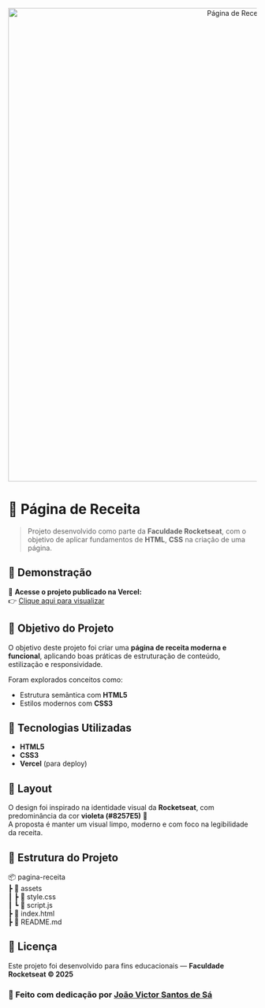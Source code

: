 <p align="center">
  <img src="https://raw.githubusercontent.com/joaovictorsa/pagina-receita/main/assets/Banner-Rocketseat.png" alt="Página de Receita Banner" width="960">
</p>

# 🍳 Página de Receita  

> Projeto desenvolvido como parte da **Faculdade Rocketseat**, com o objetivo de aplicar fundamentos de **HTML**, **CSS** na criação de uma página.

## 🚀 Demonstração  

🔗 **Acesse o projeto publicado na Vercel:**  
👉 [Clique aqui para visualizar](https://recipe-page-zeta-vert.vercel.app/)


## 🎯 Objetivo do Projeto  

O objetivo deste projeto foi criar uma **página de receita moderna e funcional**, aplicando boas práticas de estruturação de conteúdo, estilização e responsividade.  

Foram explorados conceitos como:  
- Estrutura semântica com **HTML5**  
- Estilos modernos com **CSS3**


## 🧠 Tecnologias Utilizadas  

- **HTML5**  
- **CSS3**  
- **Vercel** (para deploy)  


## 🎨 Layout  

O design foi inspirado na identidade visual da **Rocketseat**, com predominância da cor **violeta (#8257E5)** 💜  
A proposta é manter um visual limpo, moderno e com foco na legibilidade da receita.


## 📁 Estrutura do Projeto 
📦 pagina-receita <br>
┣ 📂 assets <br>
┃ ┣ 📜 style.css <br>
┃ ┗ 📜 script.js <br>
┣ 📜 index.html <br>
┣ 📜 README.md <br>

## 🧾 Licença  

Este projeto foi desenvolvido para fins educacionais — **Faculdade Rocketseat © 2025**


### 💜 Feito com dedicação por [João Victor Santos de Sá](https://www.linkedin.com/in/joao-victor-sa/)
